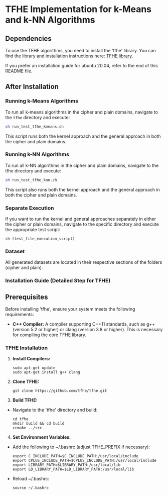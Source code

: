 # TFHE Implementation for k-Means and k-NN Algorithms

## Dependencies

To use the TFHE algorithms, you need to install the 'tfhe' library. You can find the library and installation instructions here: [TFHE library](https://tfhe.github.io/tfhe/).

If you prefer an installation guide for ubuntu 20.04, refer to the end of this README file.

## After Installation

### Running k-Means Algorithms

To run all k-means algorithms in the cipher and plain domains, navigate to the `tfhe` directory and execute:

```sh
sh run_test_tfhe_kmeans.sh
```

This script runs both the kernel approach and the general approach in both the cipher and plain domains.

### Running k-NN Algorithms

To run all k-NN algorithms in the cipher and plain domains, navigate to the tfhe directory and execute:

```sh
sh run_test_tfhe_knn.sh
```

This script also runs both the kernel approach and the general approach in both the cipher and plain domains.

### Separate Execution

If you want to run the kernel and general approaches separately in either the cipher or plain domains, navigate to the specific directory and execute the appropriate test script:

```
sh (test_file_execution_script)
```

### Dataset
All generated datasets are located in their respective sections of the folders (cipher and plain).

### Installation Guide (Detailed Step for TFHE)

## Prerequisites

Before installing 'tfhe', ensure your system meets the following requirements:

- **C++ Compiler:** A compiler supporting C++11 standards, such as g++ (version 5.2 or higher) or clang (version 3.8 or higher). This is necessary for compiling the core TFHE library.

### TFHE Installation

1. **Install Compilers:**
   ```shell
   sudo apt-get update
   sudo apt-get install g++ clang

2. **Clone TFHE:**
   ```shell
   git clone https://github.com/tfhe/tfhe.git

3. **Build TFHE:**
- Navigate to the 'tfhe' directory and build:
   ```shell
  cd tfhe
  mkdir build && cd build
  ccmake ../src

4. **Set Environment Variables:**
- Add the following to ~/.bashrc (adjust TFHE_PREFIX if necessary):
   ```shell
  export C_INCLUDE_PATH=$C_INCLUDE_PATH:/usr/local/include
  export CPLUS_INCLUDE_PATH=$CPLUS_INCLUDE_PATH:/usr/local/include
  export LIBRARY_PATH=$LIBRARY_PATH:/usr/local/lib
  export LD_LIBRARY_PATH=$LD_LIBRARY_PATH:/usr/local/lib

- Reload ~/.bashrc:
   ```shell
   source ~/.bashrc
